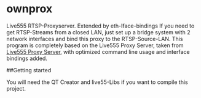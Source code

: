 ownprox
=======

Live555 RTSP-Proxyserver. Extended by eth-Iface-bindings
If you need to get RTSP-Streams from a closed LAN, just set up a bridge system with 2 network interfaces and bind this proxy to the RTSP-Source-LAN.
This program is completely based on the Live555 Proxy Server, taken from [Live555 Proxy Server](http://www.live555.com/proxyServer/), with optimized command line usage and interface bindings added.


##Getting started


You will need the QT Creator and live55-Libs if you want to compile this project.
